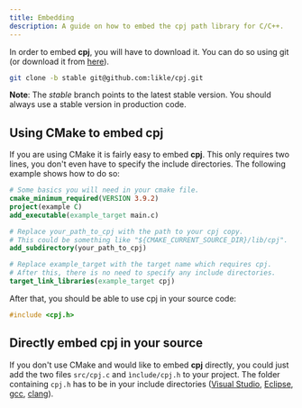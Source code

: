 ```yaml
---
title: Embedding
description: A guide on how to embed the cpj path library for C/C++.
---
```



In order to embed **cpj**, you will have to download it.
You can do so using git (or download it from [here](https://github.com/likle/cpj/archive/stable.zip)).  

```bash
git clone -b stable git@github.com:likle/cpj.git
```
**Note**: The *stable* branch points to the latest stable version. You should 
always use a stable version in production code.

## Using CMake to embed cpj
If you are using CMake it is fairly easy to embed **cpj**. 
This only requires two lines, you don't even have to specify the include directories.
The following example shows how to do so:
```cmake
# Some basics you will need in your cmake file.
cmake_minimum_required(VERSION 3.9.2)
project(example C)
add_executable(example_target main.c)

# Replace your_path_to_cpj with the path to your cpj copy. 
# This could be something like "${CMAKE_CURRENT_SOURCE_DIR}/lib/cpj".
add_subdirectory(your_path_to_cpj) 

# Replace example_target with the target name which requires cpj.
# After this, there is no need to specify any include directories.
target_link_libraries(example_target cpj)
```

After that, you should be able to use cpj in your source code:
```c
#include <cpj.h>
```

## Directly embed cpj in your source
If you don't use CMake and would like to embed **cpj** directly, you could 
just add the two files ``src/cpj.c`` and ``ìnclude/cpj.h`` to your project.
The folder containing ``cpj.h`` has to be in your include directories 
([Visual Studio](https://docs.microsoft.com/en-us/cpp/ide/vcpp-directories-property-page?view=vs-2017), 
[Eclipse](https://help.eclipse.org/mars/index.jsp?topic=%2Forg.eclipse.cdt.doc.user%2Freference%2Fcdt_u_prop_general_pns_inc.htm), 
[gcc](https://www.rapidtables.com/code/linux/gcc/gcc-i.html),
[clang](https://clang.llvm.org/docs/ClangCommandLineReference.html#include-path-management)).